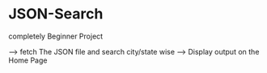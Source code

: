 # JSON-Search



completely Beginner Project

--> fetch The JSON file and search city/state wise 
--> Display output on the Home Page
